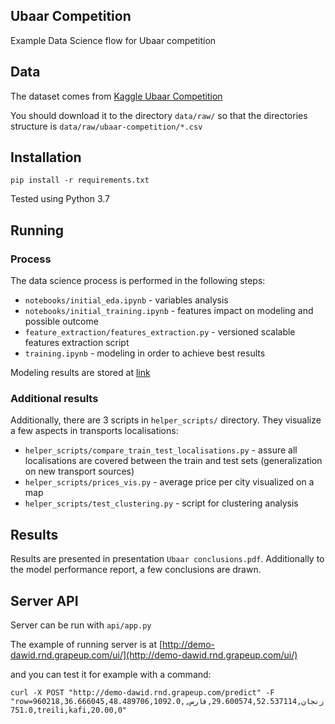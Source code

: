 ## Ubaar Competition
Example Data Science flow for Ubaar competition


## Data 
The dataset comes from [Kaggle Ubaar Competition](https://www.kaggle.com/c/ubaar-competition)

You should download it to the directory `data/raw/` so that the directories 
structure is `data/raw/ubaar-competition/*.csv`

## Installation

`pip install -r requirements.txt`

Tested using Python 3.7

## Running

### Process
The data science process is performed in the following steps:

- `notebooks/initial_eda.ipynb` - variables analysis
- `notebooks/initial_training.ipynb` - features impact on modeling and possible outcome
- `feature_extraction/features_extraction.py` - versioned scalable features extraction script
- `training.ipynb` - modeling in order to achieve best results

Modeling results are stored at [link](http://ubaar-competition-mlflow-284138417.eu-central-1.elb.amazonaws.com/)

### Additional results

Additionally, there are 3 scripts in `helper_scripts/` directory. They visualize a few aspects in
transports localisations:
- `helper_scripts/compare_train_test_localisations.py` - assure all localisations are covered 
between the train and test sets (generalization on new transport sources)
- `helper_scripts/prices_vis.py` - average price per city visualized on a map
- `helper_scripts/test_clustering.py` - script for clustering analysis


## Results

Results are presented in presentation `Ubaar conclusions.pdf`. Additionally to the model performance report,
a few conclusions are drawn.


## Server API

Server can be run with `api/app.py`

The example of running server is at [http://demo-dawid.rnd.grapeup.com/ui/](http://demo-dawid.rnd.grapeup.com/ui/)

and you can test it for example with a command:

`curl -X POST "http://demo-dawid.rnd.grapeup.com/predict" -F "row=960218,36.666045,48.489706,زنجان,29.600574,52.537114,فارس,1092.0,751.0,treili,kafi,20.00,0"`